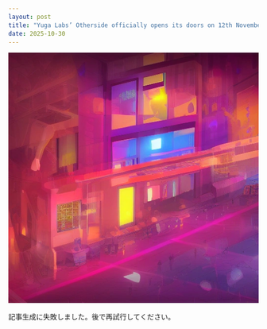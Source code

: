 ```yaml
---
layout: post
title: "Yuga Labs’ Otherside officially opens its doors on 12th November"
date: 2025-10-30
---
```


![記事画像](assets/images/20251030_web3.png)

記事生成に失敗しました。後で再試行してください。
